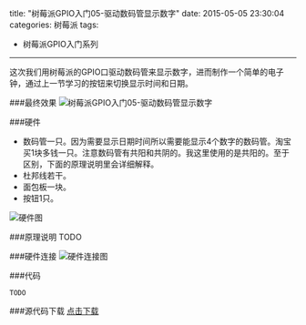 title: "树莓派GPIO入门05-驱动数码管显示数字"
date: 2015-05-05 23:30:04
categories: 树莓派
tags:
- 树莓派GPIO入门系列
---
这次我们用树莓派的GPIO口驱动数码管来显示数字，进而制作一个简单的电子钟，通过上一节学习的按钮来切换显示时间和日期。
<!-- more -->
###最终效果
![树莓派GPIO入门05-驱动数码管显示数字](xg.jpg)

###硬件
- 数码管一只。因为需要显示日期时间所以需要能显示4个数字的数码管。淘宝买1块多钱一只。注意数码管有共阳和共阴的。我这里使用的是共阳的。至于区别，下面的原理说明里会详细解释。
- 杜邦线若干。
- 面包板一块。
- 按钮1只。

![硬件图](01.jpg)

###原理说明
TODO

###硬件连接
![硬件连接图](connect.png)

###代码
```
TODO
```

###源代码下载
[点击下载](prog.py "源代码下载")
